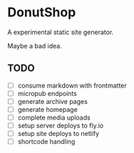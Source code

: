 # DonutShop

A experimental static site generator.

Maybe a bad idea.

## TODO

- [ ] consume markdown with frontmatter
- [ ] micropub endpoints
- [ ] generate archive pages
- [ ] generate homepage
- [ ] complete media uploads
- [ ] setup server deploys to fly.io
- [ ] setup site deploys to netlify
- [ ] shortcode handling
